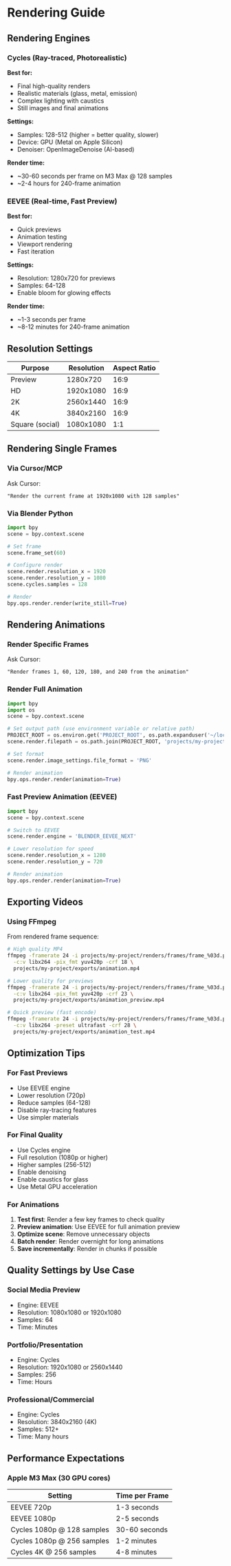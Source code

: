 # Rendering Guide

## Rendering Engines

### Cycles (Ray-traced, Photorealistic)

**Best for:**
- Final high-quality renders
- Realistic materials (glass, metal, emission)
- Complex lighting with caustics
- Still images and final animations

**Settings:**
- Samples: 128-512 (higher = better quality, slower)
- Device: GPU (Metal on Apple Silicon)
- Denoiser: OpenImageDenoise (AI-based)

**Render time:**
- ~30-60 seconds per frame on M3 Max @ 128 samples
- ~2-4 hours for 240-frame animation

### EEVEE (Real-time, Fast Preview)

**Best for:**
- Quick previews
- Animation testing
- Viewport rendering
- Fast iteration

**Settings:**
- Resolution: 1280x720 for previews
- Samples: 64-128
- Enable bloom for glowing effects

**Render time:**
- ~1-3 seconds per frame
- ~8-12 minutes for 240-frame animation

## Resolution Settings

| Purpose | Resolution | Aspect Ratio |
|---------|------------|--------------|
| Preview | 1280x720 | 16:9 |
| HD | 1920x1080 | 16:9 |
| 2K | 2560x1440 | 16:9 |
| 4K | 3840x2160 | 16:9 |
| Square (social) | 1080x1080 | 1:1 |

## Rendering Single Frames

### Via Cursor/MCP

Ask Cursor:
```
"Render the current frame at 1920x1080 with 128 samples"
```

### Via Blender Python

```python
import bpy
scene = bpy.context.scene

# Set frame
scene.frame_set(60)

# Configure render
scene.render.resolution_x = 1920
scene.render.resolution_y = 1080
scene.cycles.samples = 128

# Render
bpy.ops.render.render(write_still=True)
```

## Rendering Animations

### Render Specific Frames

Ask Cursor:
```
"Render frames 1, 60, 120, 180, and 240 from the animation"
```

### Render Full Animation

```python
import bpy
import os
scene = bpy.context.scene

# Set output path (use environment variable or relative path)
PROJECT_ROOT = os.environ.get('PROJECT_ROOT', os.path.expanduser('~/local_repos/3d-ddf'))
scene.render.filepath = os.path.join(PROJECT_ROOT, 'projects/my-project/renders/frames/frame_')

# Set format
scene.render.image_settings.file_format = 'PNG'

# Render animation
bpy.ops.render.render(animation=True)
```

### Fast Preview Animation (EEVEE)

```python
import bpy
scene = bpy.context.scene

# Switch to EEVEE
scene.render.engine = 'BLENDER_EEVEE_NEXT'

# Lower resolution for speed
scene.render.resolution_x = 1280
scene.render.resolution_y = 720

# Render animation
bpy.ops.render.render(animation=True)
```

## Exporting Videos

### Using FFmpeg

From rendered frame sequence:

```bash
# High quality MP4
ffmpeg -framerate 24 -i projects/my-project/renders/frames/frame_%03d.png \
  -c:v libx264 -pix_fmt yuv420p -crf 18 \
  projects/my-project/exports/animation.mp4

# Lower quality for previews
ffmpeg -framerate 24 -i projects/my-project/renders/frames/frame_%03d.png \
  -c:v libx264 -pix_fmt yuv420p -crf 23 \
  projects/my-project/exports/animation_preview.mp4

# Quick preview (fast encode)
ffmpeg -framerate 24 -i projects/my-project/renders/frames/frame_%03d.png \
  -c:v libx264 -preset ultrafast -crf 28 \
  projects/my-project/exports/animation_test.mp4
```

## Optimization Tips

### For Fast Previews
- Use EEVEE engine
- Lower resolution (720p)
- Reduce samples (64-128)
- Disable ray-tracing features
- Use simpler materials

### For Final Quality
- Use Cycles engine
- Full resolution (1080p or higher)
- Higher samples (256-512)
- Enable denoising
- Enable caustics for glass
- Use Metal GPU acceleration

### For Animations
1. **Test first**: Render a few key frames to check quality
2. **Preview animation**: Use EEVEE for full animation preview
3. **Optimize scene**: Remove unnecessary objects
4. **Batch render**: Render overnight for long animations
5. **Save incrementally**: Render in chunks if possible

## Quality Settings by Use Case

### Social Media Preview
- Engine: EEVEE
- Resolution: 1080x1080 or 1920x1080
- Samples: 64
- Time: Minutes

### Portfolio/Presentation
- Engine: Cycles
- Resolution: 1920x1080 or 2560x1440
- Samples: 256
- Time: Hours

### Professional/Commercial
- Engine: Cycles
- Resolution: 3840x2160 (4K)
- Samples: 512+
- Time: Many hours

## Performance Expectations

### Apple M3 Max (30 GPU cores)

| Setting | Time per Frame |
|---------|----------------|
| EEVEE 720p | 1-3 seconds |
| EEVEE 1080p | 2-5 seconds |
| Cycles 1080p @ 128 samples | 30-60 seconds |
| Cycles 1080p @ 256 samples | 1-2 minutes |
| Cycles 4K @ 256 samples | 4-8 minutes |
